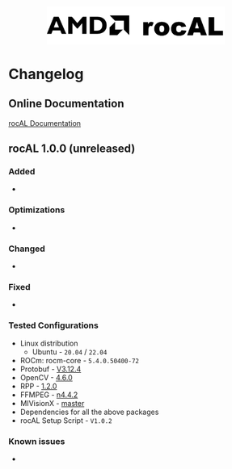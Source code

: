 <p align="center"><img width="70%" src="docs/data/rocAL_logo.png" /></p>

# Changelog

## Online Documentation

[rocAL Documentation](https://github.com/ROCmSoftwarePlatform/rocAL)

## rocAL 1.0.0 (unreleased)

### Added

* 

### Optimizations

* 

### Changed

* 

### Fixed

* 

### Tested Configurations

* Linux distribution
  + Ubuntu - `20.04` / `22.04`
* ROCm: rocm-core - `5.4.0.50400-72`
* Protobuf - [V3.12.4](https://github.com/protocolbuffers/protobuf/releases/tag/v3.12.4)
* OpenCV - [4.6.0](https://github.com/opencv/opencv/releases/tag/4.6.0)
* RPP - [1.2.0](https://github.com/GPUOpen-ProfessionalCompute-Libraries/rpp/releases/tag/1.2.0)
* FFMPEG - [n4.4.2](https://github.com/FFmpeg/FFmpeg/releases/tag/n4.4.2)
* MIVisionX - [master](https://github.com/GPUOpen-ProfessionalCompute-Libraries/MIVisionX)
* Dependencies for all the above packages
* rocAL Setup Script - `V1.0.2`

### Known issues

* 
